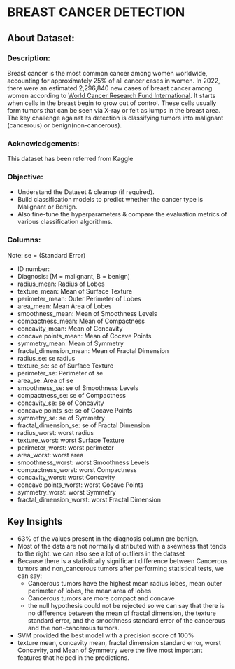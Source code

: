 # BREAST CANCER DETECTION
## About Dataset:
### Description:
Breast cancer is the most common cancer among women worldwide, accounting for approximately 25% of all cancer cases in women. In 2022, there were an estimated 2,296,840 new cases of breast cancer among women according to [World Cancer Research Fund International](https://www.wcrf.org/cancer-trends/breast-cancer-statistics/#:~:text=Breast%20cancer%20is%20the%202nd,was%20not%20reported%20for%20men.). It starts when cells in the breast begin to grow out of control. These cells usually form tumors that can be seen via X-ray or felt as lumps in the breast area.
The key challenge against its detection is classifying tumors into malignant (cancerous) or benign(non-cancerous).

### Acknowledgements:
This dataset has been referred from Kaggle

### Objective:
- Understand the Dataset & cleanup (if required).
- Build classification models to predict whether the cancer type is Malignant or Benign.
- Also fine-tune the hyperparameters & compare the evaluation metrics of various classification algorithms.

### Columns:
Note: se = (Standard Error) <br>
- ID number:
- Diagnosis: (M = malignant, B = benign)
- radius_mean: Radius of Lobes
- texture_mean: Mean of Surface Texture
- perimeter_mean: Outer Perimeter of Lobes
- area_mean: Mean Area of Lobes
- smoothness_mean: Mean of Smoothness Levels
- compactness_mean: Mean of Compactness
- concavity_mean: Mean of Concavity
- concave points_mean: Mean of Cocave Points
- symmetry_mean: Mean of Symmetry
- fractal_dimension_mean: Mean of Fractal Dimension
- radius_se: se radius
- texture_se: se of Surface Texture
- perimeter_se: Perimeter of se
- area_se: Area of se
- smoothness_se: se of Smoothness Levels
- compactness_se: se of Compactness
- concavity_se: se of Concavity
- concave points_se: se of Cocave Points
- symmetry_se: se of Symmetry
- fractal_dimension_se: se of Fractal Dimension
- radius_worst: worst radius
- texture_worst: worst Surface Texture
- perimeter_worst: worst perimeter
- area_worst: worst area
- smoothness_worst: worst Smoothness Levels
- compactness_worst: worst Compactness
- concavity_worst: worst Concavity
- concave points_worst: worst Cocave Points
- symmetry_worst: worst Symmetry
- fractal_dimension_worst: worst Fractal Dimension

## Key Insights
- 63% of the values present in the diagnosis column are benign.
- Most of the data are not normally distributed with a skewness that tends to the right. we can also see a lot of outliers in the dataset
- Because there is a statistically significant difference between Cancerous tumors and non_cancerous tumors after performing statistical tests, we can say:
  - Cancerous tumors have the highest mean radius lobes, mean outer perimeter of lobes, the mean area of lobes
  - Cancerous tumors are more compact and concave 
  - the null hypothesis could not be rejected so we can say that there is no difference between the mean of fractal dimension, the texture standard error, and the smoothness standard error of the cancerous and the non-cancerous tumors.
- SVM provided the best model with a precision score of 100%
- texture mean, concavity mean, fractal dimension standard error, worst Concavity, and Mean of Symmetry were the five most important features that helped in the predictions.
